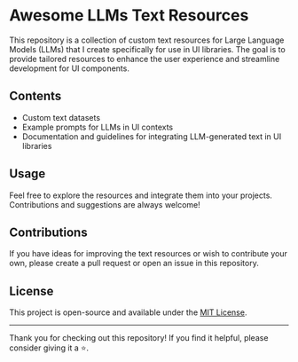 # Awesome LLMs Text Resources

This repository is a collection of custom text resources for Large Language Models (LLMs) that I create specifically for use in UI libraries. The goal is to provide tailored resources to enhance the user experience and streamline development for UI components.

## Contents

- Custom text datasets
- Example prompts for LLMs in UI contexts
- Documentation and guidelines for integrating LLM-generated text in UI libraries

## Usage

Feel free to explore the resources and integrate them into your projects. Contributions and suggestions are always welcome!

## Contributions

If you have ideas for improving the text resources or wish to contribute your own, please create a pull request or open an issue in this repository.

## License

This project is open-source and available under the [MIT License](LICENSE).

---

Thank you for checking out this repository! If you find it helpful, please consider giving it a ⭐.
